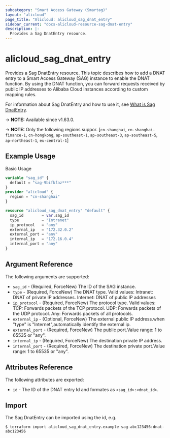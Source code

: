 ```yaml
---
subcategory: "Smart Access Gateway (Smartag)"
layout: "alicloud"
page_title: "Alicloud: alicloud_sag_dnat_entry"
sidebar_current: "docs-alicloud-resource-sag-dnat-entry"
description: |-
  Provides a Sag DnatEntry resource.
---
```


# alicloud_sag_dnat_entry

Provides a Sag DnatEntry resource. This topic describes how to add a DNAT entry to a Smart Access Gateway (SAG) instance to enable the DNAT function. By using the DNAT function, you can forward requests received by public IP addresses to Alibaba Cloud instances according to custom mapping rules.

For information about Sag DnatEntry and how to use it, see [What is Sag DnatEntry](https://www.alibabacloud.com/help/en/smart-access-gateway/latest/adddnatentry).

-> **NOTE:** Available since v1.63.0.

-> **NOTE:** Only the following regions suppor. [`cn-shanghai`, `cn-shanghai-finance-1`, `cn-hongkong`, `ap-southeast-1`, `ap-southeast-3`, `ap-southeast-5`, `ap-northeast-1`, `eu-central-1`]

## Example Usage

Basic Usage

```terraform
variable "sag_id" {
  default = "sag-9bifkfaz***"
}
provider "alicloud" {
  region = "cn-shanghai"
}

resource "alicloud_sag_dnat_entry" "default" {
  sag_id        = var.sag_id
  type          = "Intranet"
  ip_protocol   = "any"
  external_ip   = "172.32.0.2"
  external_port = "any"
  internal_ip   = "172.16.0.4"
  internal_port = "any"
}
```
## Argument Reference

The following arguments are supported:

* `sag_id` - (Required, ForceNew) The ID of the SAG instance.
* `type` - (Required, ForceNew) The DNAT type. Valid values: Intranet: DNAT of private IP addresses. Internet: DNAT of public IP addresses
* `ip_protocol` - (Required, ForceNew) The protocol type. Valid values: TCP: Forwards packets of the TCP protocol. UDP: Forwards packets of the UDP protocol. Any: Forwards packets of all protocols.
* `external_ip` - (Optional, ForceNew) The external public IP address.when "type" is "Internet",automatically identify the external ip.
* `external_port` - (Required, ForceNew) The public port.Value range: 1 to 65535 or "any".
* `internal_ip` - (Required, ForceNew) The destination private IP address.
* `internal_port` - (Required, ForceNew) The destination private port.Value range: 1 to 65535 or "any".


## Attributes Reference

The following attributes are exported:

* `id` - The ID of the DNAT entry Id and formates as `<sag_id>:<dnat_id>`.

## Import

The Sag DnatEntry can be imported using the id, e.g.

```shell
$ terraform import alicloud_sag_dnat_entry.example sag-abc123456:dnat-abc123456
```
